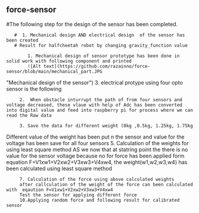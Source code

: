 ## force-sensor
#The following step for the design of the sensor has been completed.


       #  1. Mechanical design AND electrical design  of the sensor has been created 
       # Result for halfcheetah robot by changing gravity_function value 

            1. Mechanical design of sensor prototype has been done in solid work with following component and printed
            ![Alt text](https://github.com/razainno/force-sensor/blob/main/mechanical_part.JPG
"Mechanical design of the sensor")
            3. electrical protype using four opto sensor is the following

         2.  When obstacle inturrupt the path of from four sensors and voltage decreased, these vlaue with help of Adc has been converted into digital value and feed into raspberry pi for process where we can read the Raw data

         3. Save the data for different weight (0kg ,0.5kg, 1.25kg, 1.75kg
Different value of the weight has been put n the sensor and value for the voltage has been save for all four sensors
         5. Calculation of the weights for using least square method 
 AS we now that at statring point the there is no value for the sensor voltage because no for force has been applied 
 form equation F=V1xw1+V2xw2+V3xw3+V4xw4, the weight(w1,w2,w3,w4) has been calculated using least square method 
 
         7. Calculation of the force using above calculated weights
         after callculation of the weight of the force can been calculated with  eqaution F=V1xw1+V2xw2+V3xw3+V4xw4 
         Test the sensor for applying different force
         10.Applying random force and following result for calibrated sensor
          

